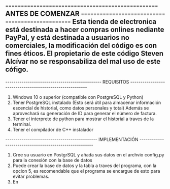 ------------------------------------------------- ANTES DE COMENZAR ------------------------------------------------
Esta tienda de electronica está destinada a hacer compras onlines nediante PayPal, y está destinada a usuarios no comerciales, la modificación del código es con fines éticos. El propietario de este código Steven Alcívar no se responsabiliza del mal uso de este cófigo.
--------------------------------------------------------------------------------------------------------------------
----------------------------------------------- REQUISITOS ---------------------------------------------------------
1. Windows 10 o superior (compatible con PostgreSQL y Python)
1. Tener PostgreSQL instalado (Esto será útil para almacenar información escencial de historial, como datos personales y total) Además se aprovechará su generación de ID para generar el número de factura.
2. Tener el interprete de python para mostrar el historial a traves de la terminal.
3. Tener el compilador de C++ instalador

--------------------------------------------- IMPLEMENTACIÓN -------------------------------------------------------
1. Cree su usuario en PostgrSQL y añada sus datos en el archvio config.py para la conexión con la base de datos
2. Puede crear la base de datos y la tabla a traves del programa, con la opcion 5, es recomendable que el programa se encargue de esto para evitar problemas.
3. En 